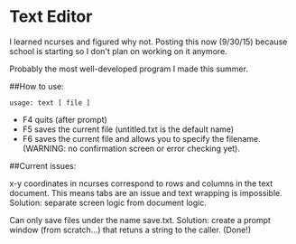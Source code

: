 Text Editor
===========

I learned ncurses and figured why not.
Posting this now (9/30/15) because school is starting
so I don't plan on working on it anymore.

Probably the most well-developed program I made this summer.

##How to use:

    usage: text [ file ]

* F4 quits (after prompt)
* F5 saves the current file (untitled.txt is the default name)
* F6 saves the current file and allows you to specify the filename.
(WARNING: no confirmation screen or error checking yet).

##Current issues:

x-y coordinates in ncurses correspond to rows and columns in
the text document.  This means tabs are an issue and text
wrapping is impossible.  Solution: separate screen logic
from document logic.

Can only save files under the name save.txt.  Solution: create
a prompt window (from scratch...) that retuns a string to the
caller. (Done!)
